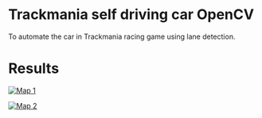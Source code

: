 # Trackmania self driving car OpenCV
To automate the car in Trackmania racing game using lane detection.

# Results
[![Map 1](https://imgur.com/a/HyywjD4)](https://youtu.be/kwlQMkqwNRk0)

[![Map 2](https://imgur.com/a/ZUT0Xe0)](https://youtu.be/R-SUxPfPiho)


